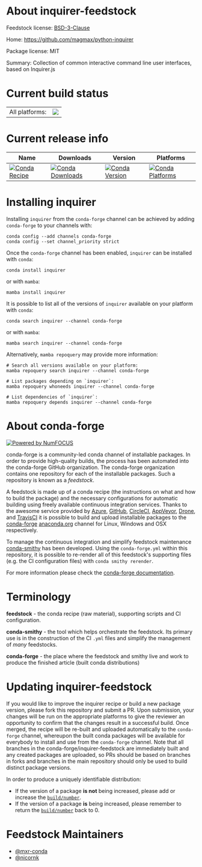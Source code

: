 About inquirer-feedstock
========================

Feedstock license: [BSD-3-Clause](https://github.com/conda-forge/inquirer-feedstock/blob/main/LICENSE.txt)

Home: https://github.com/magmax/python-inquirer

Package license: MIT

Summary: Collection of common interactive command line user interfaces, based on Inquirer.js

Current build status
====================


<table><tr><td>All platforms:</td>
    <td>
      <a href="https://dev.azure.com/conda-forge/feedstock-builds/_build/latest?definitionId=9102&branchName=main">
        <img src="https://dev.azure.com/conda-forge/feedstock-builds/_apis/build/status/inquirer-feedstock?branchName=main">
      </a>
    </td>
  </tr>
</table>

Current release info
====================

| Name | Downloads | Version | Platforms |
| --- | --- | --- | --- |
| [![Conda Recipe](https://img.shields.io/badge/recipe-inquirer-green.svg)](https://anaconda.org/conda-forge/inquirer) | [![Conda Downloads](https://img.shields.io/conda/dn/conda-forge/inquirer.svg)](https://anaconda.org/conda-forge/inquirer) | [![Conda Version](https://img.shields.io/conda/vn/conda-forge/inquirer.svg)](https://anaconda.org/conda-forge/inquirer) | [![Conda Platforms](https://img.shields.io/conda/pn/conda-forge/inquirer.svg)](https://anaconda.org/conda-forge/inquirer) |

Installing inquirer
===================

Installing `inquirer` from the `conda-forge` channel can be achieved by adding `conda-forge` to your channels with:

```
conda config --add channels conda-forge
conda config --set channel_priority strict
```

Once the `conda-forge` channel has been enabled, `inquirer` can be installed with `conda`:

```
conda install inquirer
```

or with `mamba`:

```
mamba install inquirer
```

It is possible to list all of the versions of `inquirer` available on your platform with `conda`:

```
conda search inquirer --channel conda-forge
```

or with `mamba`:

```
mamba search inquirer --channel conda-forge
```

Alternatively, `mamba repoquery` may provide more information:

```
# Search all versions available on your platform:
mamba repoquery search inquirer --channel conda-forge

# List packages depending on `inquirer`:
mamba repoquery whoneeds inquirer --channel conda-forge

# List dependencies of `inquirer`:
mamba repoquery depends inquirer --channel conda-forge
```


About conda-forge
=================

[![Powered by
NumFOCUS](https://img.shields.io/badge/powered%20by-NumFOCUS-orange.svg?style=flat&colorA=E1523D&colorB=007D8A)](https://numfocus.org)

conda-forge is a community-led conda channel of installable packages.
In order to provide high-quality builds, the process has been automated into the
conda-forge GitHub organization. The conda-forge organization contains one repository
for each of the installable packages. Such a repository is known as a *feedstock*.

A feedstock is made up of a conda recipe (the instructions on what and how to build
the package) and the necessary configurations for automatic building using freely
available continuous integration services. Thanks to the awesome service provided by
[Azure](https://azure.microsoft.com/en-us/services/devops/), [GitHub](https://github.com/),
[CircleCI](https://circleci.com/), [AppVeyor](https://www.appveyor.com/),
[Drone](https://cloud.drone.io/welcome), and [TravisCI](https://travis-ci.com/)
it is possible to build and upload installable packages to the
[conda-forge](https://anaconda.org/conda-forge) [anaconda.org](https://anaconda.org/)
channel for Linux, Windows and OSX respectively.

To manage the continuous integration and simplify feedstock maintenance
[conda-smithy](https://github.com/conda-forge/conda-smithy) has been developed.
Using the ``conda-forge.yml`` within this repository, it is possible to re-render all of
this feedstock's supporting files (e.g. the CI configuration files) with ``conda smithy rerender``.

For more information please check the [conda-forge documentation](https://conda-forge.org/docs/).

Terminology
===========

**feedstock** - the conda recipe (raw material), supporting scripts and CI configuration.

**conda-smithy** - the tool which helps orchestrate the feedstock.
                   Its primary use is in the construction of the CI ``.yml`` files
                   and simplify the management of *many* feedstocks.

**conda-forge** - the place where the feedstock and smithy live and work to
                  produce the finished article (built conda distributions)


Updating inquirer-feedstock
===========================

If you would like to improve the inquirer recipe or build a new
package version, please fork this repository and submit a PR. Upon submission,
your changes will be run on the appropriate platforms to give the reviewer an
opportunity to confirm that the changes result in a successful build. Once
merged, the recipe will be re-built and uploaded automatically to the
`conda-forge` channel, whereupon the built conda packages will be available for
everybody to install and use from the `conda-forge` channel.
Note that all branches in the conda-forge/inquirer-feedstock are
immediately built and any created packages are uploaded, so PRs should be based
on branches in forks and branches in the main repository should only be used to
build distinct package versions.

In order to produce a uniquely identifiable distribution:
 * If the version of a package **is not** being increased, please add or increase
   the [``build/number``](https://docs.conda.io/projects/conda-build/en/latest/resources/define-metadata.html#build-number-and-string).
 * If the version of a package **is** being increased, please remember to return
   the [``build/number``](https://docs.conda.io/projects/conda-build/en/latest/resources/define-metadata.html#build-number-and-string)
   back to 0.

Feedstock Maintainers
=====================

* [@mxr-conda](https://github.com/mxr-conda/)
* [@nicornk](https://github.com/nicornk/)

